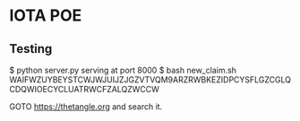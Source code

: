 # IOTA POE

## Testing
$ python server.py
serving at port 8000
$ bash new_claim.sh 
WAIFWZUYBEYSTCWJWJUIJZJGZVTVQM9ARZRWBKEZIDPCYSFLGZCGLQCDQWIOECYCLUATRWCFZALQZWCCW

GOTO https://thetangle.org and search it.
